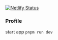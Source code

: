 [![Netlify Status](https://api.netlify.com/api/v1/badges/a02e30dc-9e68-4091-8cdd-279f8863b9c7/deploy-status)](https://app.netlify.com/sites/mutai/deploys)

### Profile
start app `pnpm run dev`
